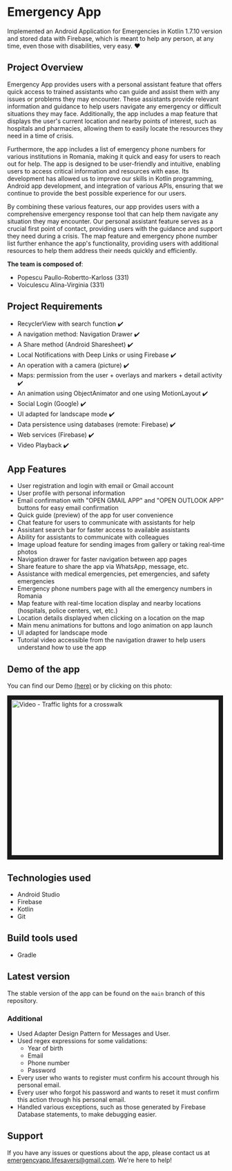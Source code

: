# Emergency App

Implemented an Android Application for Emergencies in Kotlin 1.7.10 version and stored data with Firebase, which is meant to help any person, at any time, even those with disabilities, very easy. :heart:


## Project Overview

Emergency App provides users with a personal assistant feature that offers quick access to trained assistants who can guide and assist them with any issues or problems they may encounter. These assistants provide relevant information and guidance to help users navigate any emergency or difficult situations they may face. Additionally, the app includes a map feature that displays the user's current location and nearby points of interest, such as hospitals and pharmacies, allowing them to easily locate the resources they need in a time of crisis.

Furthermore, the app includes a list of emergency phone numbers for various institutions in Romania, making it quick and easy for users to reach out for help. The app is designed to be user-friendly and intuitive, enabling users to access critical information and resources with ease. Its development has allowed us to improve our skills in Kotlin programming, Android app development, and integration of various APIs, ensuring that we continue to provide the best possible experience for our users.

By combining these various features, our app provides users with a comprehensive emergency response tool that can help them navigate any situation they may encounter. Our personal assistant feature serves as a crucial first point of contact, providing users with the guidance and support they need during a crisis. The map feature and emergency phone number list further enhance the app's functionality, providing users with additional resources to help them address their needs quickly and efficiently.

**The team is composed of**:

- Popescu Paullo-Robertto-Karloss (331)
- Voiculescu Alina-Virginia (331)


## Project Requirements

- RecyclerView with search function ✔️
- A navigation method: Navigation Drawer ✔️
- A Share method (Android Sharesheet) ✔️
- Local Notifications with Deep Links or using Firebase ✔️
- An operation with a camera (picture) ✔️
- Maps: permission from the user + overlays and markers + detail activity ✔️
- An animation using ObjectAnimator and one using MotionLayout ✔️
- Social Login (Google) ✔️
- UI adapted for landscape mode ✔️
- Data persistence using databases (remote: Firebase) ✔️
- Web services (Firebase) ✔️
- Video Playback ✔️


## App Features
- User registration and login with email or Gmail account
- User profile with personal information
- Email confirmation with "OPEN GMAIL APP" and "OPEN OUTLOOK APP" buttons for easy email confirmation
- Quick guide (preview) of the app for user convenience
- Chat feature for users to communicate with assistants for help
- Assistant search bar for faster access to available assistants
- Ability for assistants to communicate with colleagues
- Image upload feature for sending images from gallery or taking real-time photos
- Navigation drawer for faster navigation between app pages
- Share feature to share the app via WhatsApp, message, etc.
- Assistance with medical emergencies, pet emergencies, and safety emergencies
- Emergency phone numbers page with all the emergency numbers in Romania
- Map feature with real-time location display and nearby locations (hospitals, police centers, vet, etc.)
- Location details displayed when clicking on a location on the map
- Main menu animations for buttons and logo animation on app launch
- UI adapted for landscape mode
- Tutorial video accessible from the navigation drawer to help users understand how to use the app


## Demo of the app

You can find our Demo [(here)](https://www.youtube.com/watch?v=kEvRWK-4Mks)
or by clicking on this photo:

<a href="http://www.youtube.com/watch?feature=player_embedded&v=kEvRWK-4Mks" target="_blank"><img src="http://img.youtube.com/vi/kEvRWK-4Mks/0.jpg" alt="Video - Traffic lights for a crosswalk" width="480" height="360" border="10"></a>

## Technologies used

- Android Studio
- Firebase
- Kotlin
- Git


## Build tools used

- Gradle


## Latest version

The stable version of the app can be found on the `main` branch of this repository.


### Additional

- Used Adapter Design Pattern for Messages and User.
- Used regex expressions for some validations:
  - Year of birth
  - Email
  - Phone number
  - Password
- Every user who wants to register must confirm his account through his personal email.
- Every user who forgot his password and wants to reset it must confirm this action through his personal email.
- Handled various exceptions, such as those generated by Firebase Database statements, to make debugging easier.


## Support

If you have any issues or questions about the app, please contact us at emergencyapp.lifesavers@gmail.com. We're here to help!
